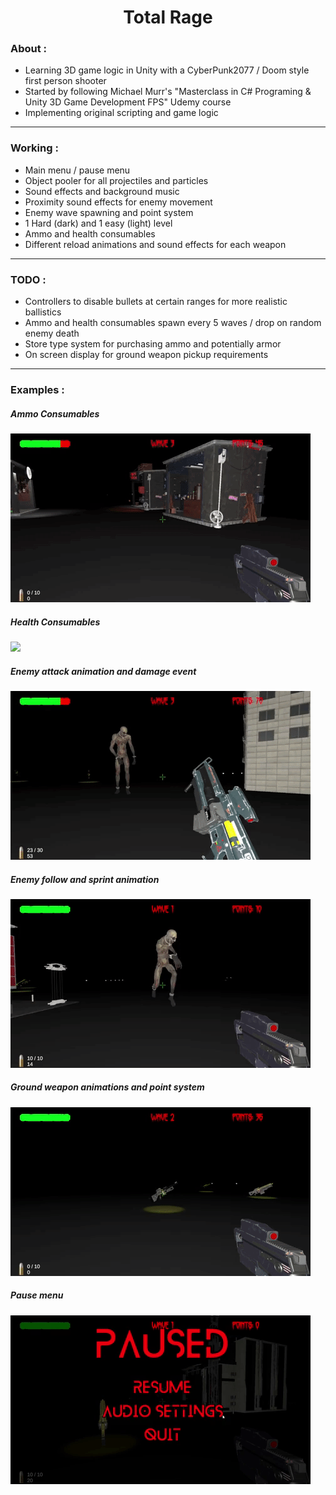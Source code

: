 <h1 align="center">
Total Rage
</h1>

<h3>
About :
</h3>

- Learning 3D game logic in Unity with a CyberPunk2077 / Doom style first person shooter
- Started by following Michael Murr's "Masterclass in C# Programing & Unity 3D Game Development FPS" Udemy course
- Implementing original scripting and game logic

---

<h3>
Working :
</h3>

- Main menu / pause menu
- Object pooler for all projectiles and particles
- Sound effects and background music
- Proximity sound effects for enemy movement
- Enemy wave spawning and point system
- 1 Hard (dark) and 1 easy (light) level
- Ammo and health consumables
- Different reload animations and sound effects for each weapon

---

<h3>
TODO :
</h3>

- Controllers to disable bullets at certain ranges for more realistic ballistics 
- Ammo and health consumables spawn every 5 waves / drop on random enemy death
- Store type system for purchasing ammo and potentially armor
- On screen display for ground weapon pickup requirements 

---

<h3>
Examples :
</h3>

<h5>
Ammo Consumables
</h5>
<img src="https://github.com/CLBRITTON2/Total-Rage/blob/main/TotalRage/TotalRageClips/TotalRageAmmoConsumables.gif"/>

<h5>
Health Consumables
</h5>
<img src="https://github.com/CLBRITTON2/Total-Rage/blob/main/TotalRage/TotalRageClips/TotalRageHealthConsumables.gif"/>

<h5>
Enemy attack animation and damage event
</h5>
<img src="https://github.com/CLBRITTON2/Total-Rage/blob/main/TotalRage/TotalRageClips/TotalRageAnimationsDamage.gif"/>

<h5>
Enemy follow and sprint animation
</h5>
<img src="https://github.com/CLBRITTON2/Total-Rage/blob/main/TotalRage/TotalRageClips/TotalRageEnemySprintAndFollow.gif"/>

<h5>
Ground weapon animations and point system
</h5>
<img src="https://github.com/CLBRITTON2/Total-Rage/blob/main/TotalRage/TotalRageClips/TotalRageGroundWeaponsAndPoints.gif"/>

<h5>
Pause menu
</h5>
<img src="https://github.com/CLBRITTON2/Total-Rage/blob/main/TotalRage/TotalRageClips/TotalRagePauseMenuFunctionality.gif"/>
